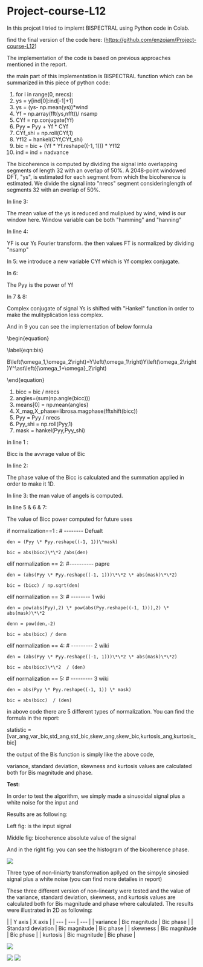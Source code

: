 # Project-course-L12


In this projcet I tried to implemt BISPECTRAL using Python code in Colab.

find the final version of the code here: (https://github.com/enzojam/Project-course-L12)

The implementation of the code is based on previous approaches mentioned in the report.

the main part of this implementation is BISPECTRAL function which can be summarized in this piece of python code:

1. for i in range(0, nrecs):
2. ys = y[ind[0]:ind[-1]+1]
3. ys = (ys- np.mean(ys))\*wind
4. Yf = np.array(fft(ys,nfft))/ nsamp
5. CYf = np.conjugate(Yf)
6. Pyy = Pyy + Yf \* CYf
7. CYf\_shi = np.roll(CYf,1)
8. Yf12 = hankel(CYf,CYf\_shi)
9. bic = bic + (Yf \* Yf.reshape((-1, 1))) \* Yf12
10. ind = ind + nadvance

The bicoherence is computed by dividing the signal into overlapping segments of length 32 with an overlap of 50%. A 2048-point windowed DFT, &quot;ys&quot;, is estimated for each segment from which the bicoherence is estimated. We divide the signal into &quot;nrecs&quot; segment consideringlength of segments 32 with an overlap of 50%.

In line 3:

The mean value of the ys is reduced and muliplued by wind, wind is our window here. Window variable can be both &quot;hamming&quot; and &quot;hanning&quot;

In line 4:

YF is our Ys Fourier transform. the then values FT is normalized by dividing &quot;nsamp&quot;

In 5: we introduce a new variable CYf which is Yf complex conjugate.

In 6:

The Pyy is the power of Yf

In 7 &amp; 8:

Complex conjugate of signal Ys is shifted with &quot;Hankel&quot; function in order to make the mulityplication less complex.

And in 9 you can see the implementation of below formula

\begin{equation}

\label{eqn:bis}

B\left(\omega\_1,\omega\_2\right)=Y\left(\omega\_1\right)Y\left(\omega\_2\right)Y^\ast\left({\omega\_1+\omega}\_2\right)

\end{equation}

1. bicc     = bic / nrecs
2. angles=(sum(np.angle(bicc)))
3. means[0] = np.mean(angles)
4. X\_mag,X\_phase=librosa.magphase(fftshift(bicc))
5. Pyy     = Pyy  / nrecs
6. Pyy\_shi = np.roll(Pyy,1)
7. mask = hankel(Pyy,Pyy\_shi)

in line 1 :

Bicc is the avvrage value of Bic

In line 2:

The phase value of the Bicc is calculated and the summation applied in order to make it 1D.

In line 3: the man value of angels is computed.

In line 5 &amp; 6 &amp; 7:

The value of Bicc power computed for future uses

  if normalization==1 : # -------- Defualt

    den = (Pyy \* Pyy.reshape((-1, 1))\*mask)

    bic = abs(bicc)\*\*2 /abs(den)

  elif normalization == 2: #---------- papre

    den = (abs(Pyy \* Pyy.reshape((-1, 1)))\*\*2 \* abs(mask)\*\*2)

    bic = (bicc) / np.sqrt(den)

  elif normalization == 3:  # -------- 1 wiki

    den = pow(abs(Pyy),2) \* pow(abs(Pyy.reshape((-1, 1))),2) \* abs(mask)\*\*2

    denn = pow(den,-2)

    bic = abs(bicc) / denn

  elif normalization == 4: # --------- 2 wiki

    den = (abs(Pyy \* Pyy.reshape((-1, 1)))\*\*2 \* abs(mask)\*\*2)

    bic = abs(bicc)\*\*2  / (den)

  elif normalization == 5: # --------- 3 wiki

    den = abs(Pyy \* Pyy.reshape((-1, 1)) \* mask)

    bic = abs(bicc)  / (den)

in above code there are 5 different types of normalization. You can find the formula in the report:

statistic = [var\_ang,var\_bic,std\_ang,std\_bic,skew\_ang,skew\_bic,kurtosis\_ang,kurtosis\_bic]

the output of the Bis function is simply like the above code,

variance, standard deviation, skewness and kurtosis values are calculated both for Bis magnitude and phase.

**Test:**

In order to test the algorithm, we simply made a sinusoidal signal plus a white noise for the input and

Results are as following:

Left fig: is the input signal

Middle fig: bicoherence absolute value of the signal

And in the right fig: you can see the histogram of the bicoherence phase.


![](https://github.com/enzojam/Project-course-L12/blob/main/im/1.png)

Three type of non-liniarty transformation apllyed on the simpyle sinosied signal plus a white noise (you can find more detailes in report)

These three different version of non-linearty were tested and the value of the variance, standard deviation, skewness, and kurtosis values are calculated both for Bis magnitude and phase where calculated. The results were illustrated in 2D as following:

|
 | Y axis | X axis |
| --- | --- | --- |
| variance | Bic magnitude | Bic phase |
| Standard deviation | Bic magnitude | Bic phase |
| skewness | Bic magnitude | Bic phase |
| kurtosis | Bic magnitude | Bic phase |

![](https://github.com/enzojam/Project-course-L12/blob/main/im/2.png)

![](https://github.com/enzojam/Project-course-L12/blob/main/im/3.png) 
![](https://github.com/enzojam/Project-course-L12/blob/main/im/4.png)
